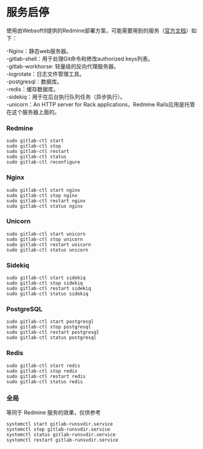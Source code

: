 # 服务启停

使用由Websoft9提供的Redmine部署方案，可能需要用到的服务（[官方文档](https://docs.gitlab.com/omnibus/maintenance/README.html#get-service-status)）如下：


-Nginx：静态web服务器。  
-gitlab-shell：用于处理Git命令和修改authorized keys列表。  
-gitlab-workhorse: 轻量级的反向代理服务器。  
-logrotate：日志文件管理工具。  
-postgresql：数据库。  
-redis：缓存数据库。  
-sidekiq：用于在后台执行队列任务（异步执行）。  
-unicorn：An HTTP server for Rack applications，Redmine Rails应用是托管在这个服务器上面的。


### Redmine

```shell
sudo gitlab-ctl start 
sudo gitlab-ctl stop 
sudo gitlab-ctl restart 
sudo gitlab-ctl status 
sudo gitlab-ctl reconfigure
```

### Nginx

```shell
sudo gitlab-ctl start nginx
sudo gitlab-ctl stop nginx
sudo gitlab-ctl restart nginx
sudo gitlab-ctl status nginx
```

### Unicorn
```shell
sudo gitlab-ctl start unicorn
sudo gitlab-ctl stop unicorn
sudo gitlab-ctl restart unicorn
sudo gitlab-ctl status unicorn
```

### Sidekiq
```shell
sudo gitlab-ctl start sidekiq
sudo gitlab-ctl stop sidekiq
sudo gitlab-ctl restart sidekiq
sudo gitlab-ctl status sidekiq
```

### PostgreSQL

```shell
sudo gitlab-ctl start postgresql 
sudo gitlab-ctl stop postgresql 
sudo gitlab-ctl restart postgresql 
sudo gitlab-ctl status postgresql 
```

### Redis

```shell
sudo gitlab-ctl start redis
sudo gitlab-ctl stop redis
sudo gitlab-ctl restart redis
sudo gitlab-ctl status redis
```


### 全局

等同于 Redmine 服务的效果，仅供参考

```shell
systemctl start gitlab-runsvdir.service
systemctl stop gitlab-runsvdir.service
systemctl status gitlab-runsvdir.service
systemctl restart gitlab-runsvdir.service
```